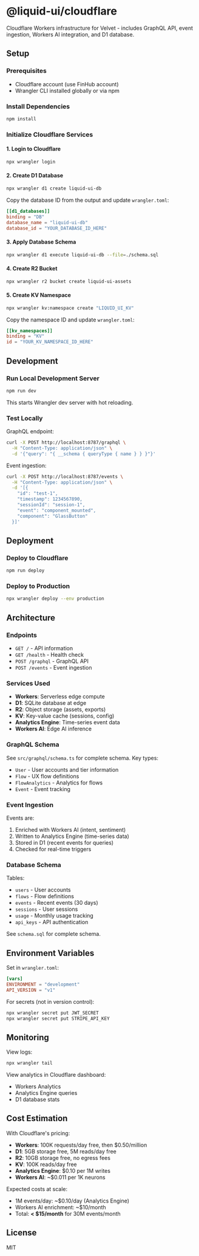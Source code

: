 # @liquid-ui/cloudflare

Cloudflare Workers infrastructure for Velvet - includes GraphQL API, event ingestion, Workers AI integration, and D1 database.

## Setup

### Prerequisites

- Cloudflare account (use FinHub account)
- Wrangler CLI installed globally or via npm

### Install Dependencies

```bash
npm install
```

### Initialize Cloudflare Services

#### 1. Login to Cloudflare

```bash
npx wrangler login
```

#### 2. Create D1 Database

```bash
npx wrangler d1 create liquid-ui-db
```

Copy the database ID from the output and update `wrangler.toml`:

```toml
[[d1_databases]]
binding = "DB"
database_name = "liquid-ui-db"
database_id = "YOUR_DATABASE_ID_HERE"
```

#### 3. Apply Database Schema

```bash
npx wrangler d1 execute liquid-ui-db --file=./schema.sql
```

#### 4. Create R2 Bucket

```bash
npx wrangler r2 bucket create liquid-ui-assets
```

#### 5. Create KV Namespace

```bash
npx wrangler kv:namespace create "LIQUID_UI_KV"
```

Copy the namespace ID and update `wrangler.toml`:

```toml
[[kv_namespaces]]
binding = "KV"
id = "YOUR_KV_NAMESPACE_ID_HERE"
```

## Development

### Run Local Development Server

```bash
npm run dev
```

This starts Wrangler dev server with hot reloading.

### Test Locally

GraphQL endpoint:
```bash
curl -X POST http://localhost:8787/graphql \
  -H "Content-Type: application/json" \
  -d '{"query": "{ __schema { queryType { name } } }"}'
```

Event ingestion:
```bash
curl -X POST http://localhost:8787/events \
  -H "Content-Type: application/json" \
  -d '[{
    "id": "test-1",
    "timestamp": 1234567890,
    "sessionId": "session-1",
    "event": "component_mounted",
    "component": "GlassButton"
  }]'
```

## Deployment

### Deploy to Cloudflare

```bash
npm run deploy
```

### Deploy to Production

```bash
npx wrangler deploy --env production
```

## Architecture

### Endpoints

- `GET /` - API information
- `GET /health` - Health check
- `POST /graphql` - GraphQL API
- `POST /events` - Event ingestion

### Services Used

- **Workers**: Serverless edge compute
- **D1**: SQLite database at edge
- **R2**: Object storage (assets, exports)
- **KV**: Key-value cache (sessions, config)
- **Analytics Engine**: Time-series event data
- **Workers AI**: Edge AI inference

### GraphQL Schema

See `src/graphql/schema.ts` for complete schema. Key types:

- `User` - User accounts and tier information
- `Flow` - UX flow definitions
- `FlowAnalytics` - Analytics for flows
- `Event` - Event tracking

### Event Ingestion

Events are:
1. Enriched with Workers AI (intent, sentiment)
2. Written to Analytics Engine (time-series data)
3. Stored in D1 (recent events for queries)
4. Checked for real-time triggers

### Database Schema

Tables:
- `users` - User accounts
- `flows` - Flow definitions
- `events` - Recent events (30 days)
- `sessions` - User sessions
- `usage` - Monthly usage tracking
- `api_keys` - API authentication

See `schema.sql` for complete schema.

## Environment Variables

Set in `wrangler.toml`:

```toml
[vars]
ENVIRONMENT = "development"
API_VERSION = "v1"
```

For secrets (not in version control):

```bash
npx wrangler secret put JWT_SECRET
npx wrangler secret put STRIPE_API_KEY
```

## Monitoring

View logs:
```bash
npx wrangler tail
```

View analytics in Cloudflare dashboard:
- Workers Analytics
- Analytics Engine queries
- D1 database stats

## Cost Estimation

With Cloudflare's pricing:

- **Workers**: 100K requests/day free, then $0.50/million
- **D1**: 5GB storage free, 5M reads/day free
- **R2**: 10GB storage free, no egress fees
- **KV**: 100K reads/day free
- **Analytics Engine**: $0.10 per 1M writes
- **Workers AI**: ~$0.011 per 1K neurons

Expected costs at scale:
- 1M events/day: ~$0.10/day (Analytics Engine)
- Workers AI enrichment: ~$10/month
- Total: **< $15/month** for 30M events/month

## License

MIT
